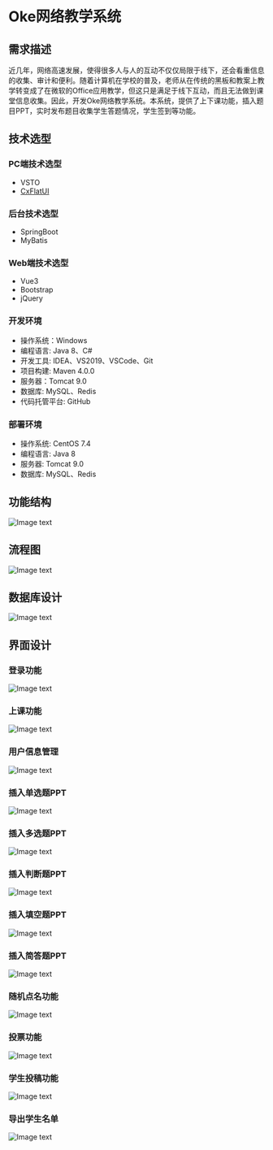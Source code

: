 # Oke网络教学系统
## 需求描述
近几年，网络高速发展，使得很多人与人的互动不仅仅局限于线下，还会看重信息的收集、审计和便利。随着计算机在学校的普及，老师从在传统的黑板和教案上教学转变成了在微软的Office应用教学，但这只是满足于线下互动，而且无法做到课堂信息收集。因此，开发Oke网络教学系统。本系统，提供了上下课功能，插入题目PPT，实时发布题目收集学生答题情况，学生签到等功能。
## 技术选型
### PC端技术选型
* VSTO
* [CxFlatUI](https://github.com/HuJinguang/CxFlatUI)
### 后台技术选型
* SpringBoot
* MyBatis
### Web端技术选型
* Vue3
* Bootstrap
* jQuery
### 开发环境
* 操作系统：Windows
* 编程语言: Java 8、C#
* 开发工具: IDEA、VS2019、VSCode、Git
* 项目构建: Maven 4.0.0
* 服务器：Tomcat 9.0
* 数据库: MySQL、Redis
* 代码托管平台: GitHub
### 部署环境
* 操作系统: CentOS 7.4
* 编程语言: Java 8
* 服务器: Tomcat 9.0
* 数据库: MySQL、Redis
## 功能结构
![Image text](https://raw.githubusercontent.com/ZengYingJun97/Oke/develop/img-folder/img1.png)
## 流程图
![Image text](https://raw.githubusercontent.com/ZengYingJun97/Oke/develop/img-folder/img2.png)
## 数据库设计
![Image text](https://raw.githubusercontent.com/ZengYingJun97/Oke/develop/img-folder/img3.png)
## 界面设计
### 登录功能
![Image text](https://raw.githubusercontent.com/ZengYingJun97/Oke/develop/img-folder/img7.png)
### 上课功能
![Image text](https://raw.githubusercontent.com/ZengYingJun97/Oke/develop/img-folder/img4.png)
### 用户信息管理
![Image text](https://raw.githubusercontent.com/ZengYingJun97/Oke/develop/img-folder/img8.png)
### 插入单选题PPT
![Image text](https://raw.githubusercontent.com/ZengYingJun97/Oke/develop/img-folder/img9.png)
### 插入多选题PPT
![Image text](https://raw.githubusercontent.com/ZengYingJun97/Oke/develop/img-folder/img10.png)
### 插入判断题PPT
![Image text](https://raw.githubusercontent.com/ZengYingJun97/Oke/develop/img-folder/img5.png)
### 插入填空题PPT
![Image text](https://raw.githubusercontent.com/ZengYingJun97/Oke/develop/img-folder/img14.png)
### 插入简答题PPT
![Image text](https://raw.githubusercontent.com/ZengYingJun97/Oke/develop/img-folder/img15.png)
### 随机点名功能
![Image text](https://raw.githubusercontent.com/ZengYingJun97/Oke/develop/img-folder/img12.png)
### 投票功能
![Image text](https://raw.githubusercontent.com/ZengYingJun97/Oke/develop/img-folder/img6.png)
### 学生投稿功能
![Image text](https://raw.githubusercontent.com/ZengYingJun97/Oke/develop/img-folder/img11.png)
### 导出学生名单
![Image text](https://raw.githubusercontent.com/ZengYingJun97/Oke/develop/img-folder/img13.png)